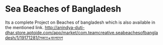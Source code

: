 # Sea Beaches of Bangladesh
Its a complete Project on Beaches of bangladesh which is also available in the mentioned link.
http://anindya-duti-dhar.store.aptoide.com/app/market/com.teamcreative.seabeachesofbangladesh/1/19171281/সৈকতে+বাংলাদেশ
